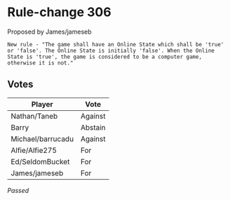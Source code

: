 # Rule-change 306

Proposed by James/jameseb

```
New rule - "The game shall have an Online State which shall be 'true' or 'false'. The Online State is initially 'false'. When the Online State is 'true', the game is considered to be a computer game, otherwise it is not."
```

## Votes

| Player            | Vote     |
|-------------------|----------|
| Nathan/Taneb      | Against  |
| Barry             | Abstain  |
| Michael/barrucadu | Against  |
| Alfie/Alfie275    | For      |
| Ed/SeldomBucket   | For      |
| James/jameseb     | For      |

*Passed*
